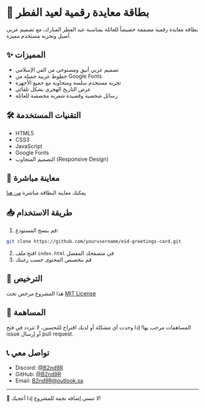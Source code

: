 # 🌙 بطاقة معايدة رقمية لعيد الفطر

بطاقة معايدة رقمية مصممة خصيصاً للعائلة بمناسبة عيد الفطر المبارك، مع تصميم عربي أصيل وتجربة مستخدم مميزة.

## ✨ المميزات

- تصميم عربي أنيق ومستوحى من الفن الإسلامي
- خطوط عربية جميلة من Google Fonts
- تجربة مستخدم سلسة ومتجاوبة مع جميع الأجهزة
- عرض التاريخ الهجري بشكل تلقائي
- رسائل شخصية وقصيدة شعرية مخصصة للعائلة

## 🛠️ التقنيات المستخدمة

- HTML5
- CSS3
- JavaScript
- Google Fonts
- التصميم المتجاوب (Responsive Design)

## 🚀 معاينة مباشرة

يمكنك معاينة البطاقة مباشرة [من هنا](https://B2nd9R.github.io/eid-greetings-card)

## 📥 طريقة الاستخدام

1. قم بنسخ المستودع:
```bash
git clone https://github.com/yourusername/eid-greetings-card.git
```

2. افتح ملف `index.html` في متصفحك المفضل
3. قم بتخصيص المحتوى حسب رغبتك

## 📝 الترخيص

هذا المشروع مرخص تحت [MIT License](LICENSE)

## 🤝 المساهمة

المساهمات مرحب بها! إذا وجدت أي مشكلة أو لديك اقتراح للتحسين، لا تتردد في فتح issue أو إرسال pull request.

## 📞 تواصل معي

- Discord: [@B2nd9R]()
- GitHub: [@B2nd9R]()
- Email: B2nd9R@outlook.sa

---
🌟 لا تنسى إضافة نجمة للمشروع إذا أعجبك!